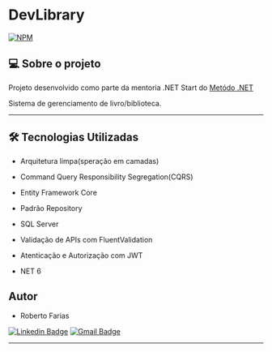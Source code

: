 # DevLibrary
[![NPM](https://img.shields.io/npm/l/react)](https://github.com/RobertoFarias1989/DevLibrary/blob/master/LICENSE) 



## 💻 Sobre o projeto


Projeto desenvolvido como parte da mentoria .NET Start do [Metódo .NET](https://metododotnet.luisdev.com.br/)

Sistema de gerenciamento de livro/biblioteca.

---

## 🛠 Tecnologias Utilizadas

- Arquitetura limpa(speração em camadas)

- Command Query Responsibility Segregation(CQRS)

- Entity Framework Core

- Padrão Repository
  
- SQL Server

- Validação de APIs com FluentValidation

- Atenticação e Autorização com JWT

- NET 6

## Autor

- Roberto Farias

[![Linkedin Badge](https://img.shields.io/badge/-Roberto_Farias-blue?style=flat-square&logo=Linkedin&logoColor=white&link=https://https://www.linkedin.com/in/robertofarias1989/)](https://www.linkedin.com/in/robertofarias1989/)
[![Gmail Badge](https://img.shields.io/badge/-robertosf1989@gmail.com-c14438?style=flat-square&logo=Gmail&logoColor=white&link=mailto:math.henry04@hotmail.com)](mailto:robertosf1989@gmail.com)

---
